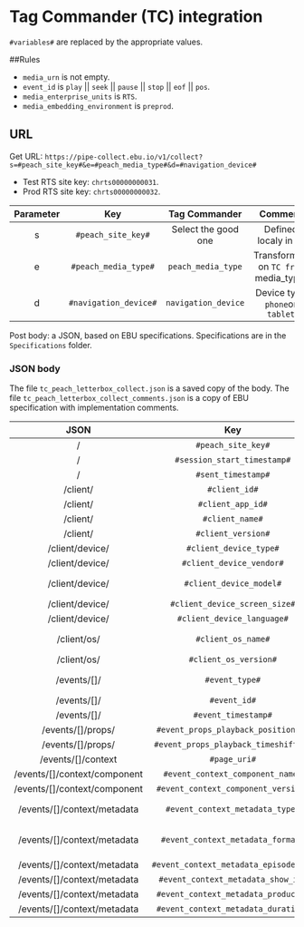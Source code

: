 # Tag Commander (TC) integration

`#variables#` are replaced by the appropriate values.

##Rules

 - `media_urn` is not empty.
 - `event_id` is `play` || `seek` || `pause` || `stop` || `eof` || `pos`.
 - `media_enterprise_units` is `RTS`.
 - `media_embedding_environment` is `preprod`.

## URL

Get URL: `https://pipe-collect.ebu.io/v1/collect?s=#peach_site_key#&e=#peach_media_type#&d=#navigation_device#`

- Test RTS site key: `chrts00000000031`.
- Prod RTS site key: `chrts00000000032`.

| Parameter | Key | Tag Commander | Comment |
|:--:|:--:|:--:|:--:|
| s | `#peach_site_key#` | Select the good one | Defined localy in `TC` |
| e | `#peach_media_type#` | `peach_media_type` |  Transformed on `TC from `media_type` |
| d | `#navigation_device#` | `navigation_device` | Device type `phone`or `tablet` |

Post body: a JSON, based on EBU specifications.
Specifications are in the `Specifications` folder.

 
### JSON body

The file `tc_peach_letterbox_collect.json` is a saved copy of the body.
The file `tc_peach_letterbox_collect_comments.json` is a copy of EBU specification with implementation comments.

| JSON | Key | tag commander` | Comment |
|:--:|:--:|:--:|:--:|
| / | `#peach_site_key#` | Select the good one | Defined localy in `TC` |
| / | `#session_start_timestamp#` | `TC_CURRENT_VISIT_MS` | |
| / | `#sent_timestamp#` | `TC_NOW_MS` | |
| /client/ | `#client_id#` | `TC_UNIQUEID` | |
| /client/ | `#client_app_id#` | `TC_BUNDLE_IDENTIFIER` | |
| /client/ | `#client_name#` | `pretty_app_name` | Server side variable |
| /client/ | `#client_version#` | `TC_APPLICATION_VERSION` | |
| /client/device/ | `#client_device_type#` | `navigation_device` | |
| /client/device/ | `#client_device_vendor#` | `TC_MANUFACTURER` | |
| /client/device/ | `#client_device_model#` | `TC_DEVICE` | `TC_MODEL` is just "iPhone" |
| /client/device/ | `#client_device_screen_size#` | `TC_SCREEN` | |
| /client/device/ | `#client_device_language#` | `TC_LANGUAGE_GA` | |
| /client/os/ | `#client_os_name#` | `TC_RUNTIME_NAME` | `TC_SYSNAME` isn't lowercase |
| /client/os/ | `#client_os_version#` | `TC_SYSVERSION` | |
| /events/[]/ | `#event_type#` | `peach_event_type` | Transformed on TC from `event_id` |
| /events/[]/ | `#event_id#` | `media_urn` | |
| /events/[]/ | `#event_timestamp#` | `TC_NOW_MS` | |
| /events/[]/props/ | `#event_props_playback_position_s#` | `media_position` | |
| /events/[]/props/ | `#event_props_playback_timeshift_s#` | `media_timeshift` | |
| /events/[]/context| `#page_uri#` | `page_unique_name` | |
| /events/[]/context/component | `#event_context_component_name#` | `media_player_display` | |
| /events/[]/context/component | `#event_context_component_version#` | `media_player_version` | |
| /events/[]/context/metadata | `#event_context_metadata_type#` | `peach_media_type` | Transformed on TC from `media_type` |
| /events/[]/context/metadata | `#event_context_metadata_format#` | `peach_media_format` | Transformed on TC from `media_is_livestream` |
| /events/[]/context/metadata | `#event_context_metadata_episode_id#` | `media_episode_id` | Id, not URN |
| /events/[]/context/metadata | `#event_context_metadata_show_id#` | `media_show_id` | Id, not URN |
| /events/[]/context/metadata | `#event_context_metadata_producer#` | `media_enterprise_units` | |
| /events/[]/context/metadata | `#event_context_metadata_duration#` | `media_segment_length` | |







